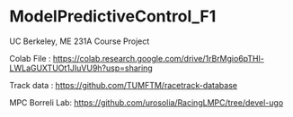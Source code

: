 # ModelPredictiveControl_F1
UC Berkeley, ME 231A Course Project


Colab File : https://colab.research.google.com/drive/1rBrMgio6pTHl-LWLaGUXTUOt1JIuVU9h?usp=sharing

Track data : https://github.com/TUMFTM/racetrack-database


MPC Borreli Lab: https://github.com/urosolia/RacingLMPC/tree/devel-ugo
